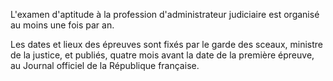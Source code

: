 L'examen d'aptitude à la profession d'administrateur judiciaire est organisé au moins une fois par an.

Les dates et lieux des épreuves sont fixés par le garde des sceaux, ministre de la justice, et publiés, quatre mois avant la date de la première épreuve, au Journal officiel de la République française.
